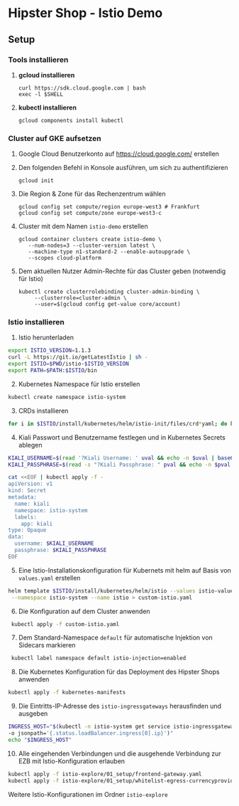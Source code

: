 # Hipster Shop - Istio Demo

## Setup

### Tools installieren

1. **gcloud installieren**

   ```shell
   curl https://sdk.cloud.google.com | bash
   exec -l $SHELL
   ```

2. **kubectl installieren**

   ```shell
   gcloud components install kubectl
   ```

### Cluster auf GKE aufsetzen

1. Google Cloud Benutzerkonto auf https://cloud.google.com/ erstellen

2. Den folgenden Befehl in Konsole ausführen, um sich zu authentifizieren

   ```shell
   gcloud init
   ```

3. Die Region & Zone  für das Rechenzentrum wählen

   ```shell
   gcloud config set compute/region europe-west3 # Frankfurt
   gcloud config set compute/zone europe-west3-c
   ```

4. Cluster mit dem Namen `istio-demo` erstellen

   ```shell
   gcloud container clusters create istio-demo \
      --num-nodes=3 --cluster-version latest \
      --machine-type n1-standard-2 --enable-autoupgrade \
      --scopes cloud-platform
   ```

5. Dem aktuellen Nutzer Admin-Rechte für das Cluster geben (notwendig für Istio)

   ```shell
   kubectl create clusterrolebinding cluster-admin-binding \
        --clusterrole=cluster-admin \
        --user=$(gcloud config get-value core/account)
   ```

### Istio installieren

1. Istio herunterladen


```sh
export ISTIO_VERSION=1.1.3
curl -L https://git.io/getLatestIstio | sh -
export ISTIO=$PWD/istio-$ISTIO_VERSION
export PATH=$PATH:$ISTIO/bin
```

2. Kubernetes Namespace für Istio erstellen

```sh
kubectl create namespace istio-system
```

3. CRDs installieren

```sh
for i in $ISTIO/install/kubernetes/helm/istio-init/files/crd*yaml; do kubectl apply -f $i; done
```

4. Kiali Passwort und Benutzername festlegen und in Kubernetes Secrets ablegen

```sh
KIALI_USERNAME=$(read '?Kiali Username: ' uval && echo -n $uval | base64)
KIALI_PASSPHRASE=$(read -s "?Kiali Passphrase: " pval && echo -n $pval | base64)

cat <<EOF | kubectl apply -f -
apiVersion: v1
kind: Secret
metadata:
  name: kiali
  namespace: istio-system
  labels:
    app: kiali
type: Opaque
data:
  username: $KIALI_USERNAME
  passphrase: $KIALI_PASSPHRASE
EOF
```

5. Eine Istio-Installationskonfiguration für Kubernets mit helm auf Basis von `values.yaml` erstellen

```sh
helm template $ISTIO/install/kubernetes/helm/istio --values istio-values.yaml \
 --namespace istio-system --name istio > custom-istio.yaml
```

6. Die Konfiguration auf dem Cluster anwenden

```sh
 kubectl apply -f custom-istio.yaml
```

7. Dem Standard-Namespace `default` für automatische Injektion von Sidecars markieren

```sh
 kubectl label namespace default istio-injection=enabled
```

8. Die Kubernetes Konfiguration für das Deployment des Hipster Shops anwenden

```sh
kubectl apply -f kubernetes-manifests
```

9. Die Eintritts-IP-Adresse des `istio-ingressgateways` herausfinden und ausgeben

```sh
INGRESS_HOST="$(kubectl -n istio-system get service istio-ingressgateway \
-o jsonpath='{.status.loadBalancer.ingress[0].ip}')"
echo "$INGRESS_HOST"
```

10. Alle eingehenden Verbindungen und die ausgehende Verbindung zur EZB mit Istio-Konfiguration erlauben 

```sh
kubectl apply -f istio-explore/01_setup/frontend-gateway.yaml
kubectl apply -f istio-explore/01_setup/whitelist-egress-currencyprovider.yaml
```

Weitere Istio-Konfigurationen im Ordner `istio-explore`

